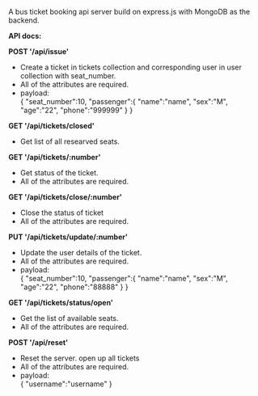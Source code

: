 A bus ticket booking api server build on express.js with MongoDB as the backend.

**API docs:**
  
**POST '/api/issue'**
* Create a ticket in tickets collection and corresponding user in user collection with seat_number. 
* All of the attributes are required. 
* payload:  
{
    "seat_number":10,
    "passenger":{
        "name":"name",
        "sex":"M",
        "age":"22",
        "phone":"999999"
    }
}   

**GET '/api/tickets/closed'**
* Get list of all researved seats. 
  
**GET '/api/tickets/:number'**
* Get status of the ticket. 
* All of the attributes are required. 
  
**GET '/api/tickets/close/:number'**
* Close the status of ticket 
* All of the attributes are required. 

**PUT '/api/tickets/update/:number'**
* Update the user details of the ticket. 
* All of the attributes are required. 
* payload:  
{
    "seat_number":10,
    "passenger":{
        "name":"name",
        "sex":"M",
        "age":"22",
        "phone":"88888"
    }
} 
  
**GET '/api/tickets/status/open'**
* Get the list of available seats.
* All of the attributes are required.  
  
**POST '/api/reset'**
* Reset the server. open up all tickets 
* All of the attributes are required. 
* payload:  
{
    "username":"username"
}   
